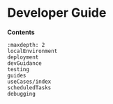 # Developer Guide

**Contents**

```{toctree}
:maxdepth: 2
localEnvironment
deployment
devGuidance
testing
guides
useCases/index
scheduledTasks
debugging